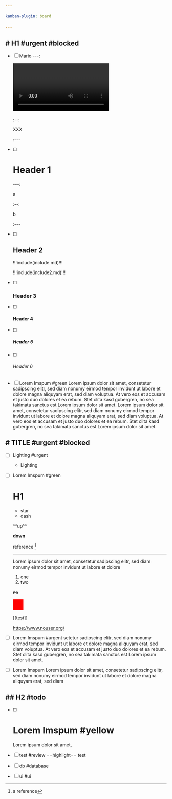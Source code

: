 ```yaml
---

kanban-plugin: board

---
```


## # H1 #urgent #blocked
- [ ] Mario
  ---:
  
  ![Mario.mp4](Mario.mp4)
  
  :--:
  
  XXX
  
  :---
- [ ] # Header 1
  ---:
  
  a
  
  :--:
  
  b
  
  :---
- [ ] ## Header 2
  !!!include(include.md)!!!
  
  !!!include(include2.md)!!!
  
- [ ] ### Header 3
- [ ] #### Header 4
- [ ] ##### Header 5
- [ ] ###### Header 6
- [ ] Lorem Imspum #green
  Lorem ipsum dolor sit amet, consetetur sadipscing elitr, sed diam nonumy eirmod tempor invidunt ut labore et dolore magna aliquyam erat, sed diam voluptua. At vero eos et accusam et justo duo dolores et ea rebum. Stet clita kasd gubergren, no sea takimata sanctus est Lorem ipsum dolor sit amet. Lorem ipsum dolor sit amet, consetetur sadipscing elitr, sed diam nonumy eirmod tempor invidunt ut labore et dolore magna aliquyam erat, sed diam voluptua. At vero eos et accusam et justo duo dolores et ea rebum. Stet clita kasd gubergren, no sea takimata sanctus est Lorem ipsum dolor sit amet.

## # TITLE #urgent #blocked
- [ ] Lighting #urgent
  - Lighting
- [ ] Lorem Imspum #green
  # H1
  
  * star
  - dash
  
  ^^up^^
  
  __down__
  
  reference [^a]
  
  [^a]: a reference
  
  
  ---
  
  Lorem ipsum dolor sit amet, consetetur sadipscing elitr, sed diam nonumy eirmod tempor invidunt ut labore et dolore
  
  1. one
  2. two
  
  ~~no~~
  
  ![](./red.png)
  
  [[test]]
  
  <https://www.nouser.org/>
- [ ] Lorem Imspum #urgent
  setetur sadipscing elitr, sed diam nonumy eirmod tempor invidunt ut labore et dolore magna aliquyam erat, sed diam voluptua. At vero eos et accusam et justo duo dolores et ea rebum. Stet clita kasd gubergren, no sea takimata sanctus est Lorem ipsum dolor sit amet.
- [ ] Lorem Imspum
  Lorem ipsum dolor sit amet, consetetur sadipscing elitr, sed diam nonumy eirmod tempor invidunt ut labore et dolore magna aliquyam erat, sed diam

## ## H2 #todo
- [ ] # Lorem Imspum #yellow
  Lorem ipsum dolor sit amet,
- [ ] test #review
  ==highlight== test
- [ ] db #database
- [ ] ui #ui


